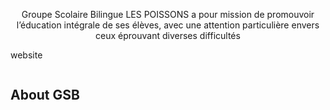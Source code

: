 <p align="center">
  Groupe Scolaire Bilingue LES POISSONS a pour mission de promouvoir l’éducation intégrale de ses élèves, avec une attention particulière envers ceux éprouvant diverses difficultés  
</p>

website

<center><img src=" "/></center>

## About GSB

